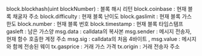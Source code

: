block.blockhash(uint blockNumber) : 블록 해시 리턴
block.coinbase : 현재 블록 채굴자 주소
block.difficulty : 현재 블록 난이도
block.gaslimit : 현재 블록 가스 한도
block.number : 현재 블록 번호
block.timestamp : 현재 블록 타임스탬프
gasleft : 남은 가스양
msg.data : calldata의 복사본
msg.sender : 메시지 전송자, 현재 함수 호출한 계정 주소
msg.sig : calldata의 처음 4바이트 , 
msg.value : 메시지와 함께 전송된 웨이
tx.gasprice : 거래 가스 가격
tx.origin : 거래 전송자 주소
